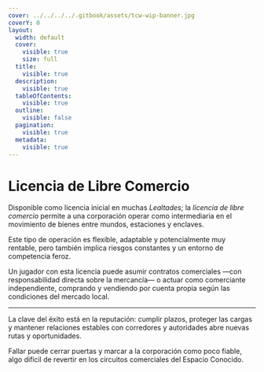 ```yaml
---
cover: ../../../../.gitbook/assets/tcw-wip-banner.jpg
coverY: 0
layout:
  width: default
  cover:
    visible: true
    size: full
  title:
    visible: true
  description:
    visible: true
  tableOfContents:
    visible: true
  outline:
    visible: false
  pagination:
    visible: true
  metadata:
    visible: true
---
```


# Licencia de Libre Comercio

Disponible como licencia inicial en muchas _Lealtades_; la _licencia de libre comercio_ permite a una corporación operar como intermediaria en el movimiento de bienes entre mundos, estaciones y enclaves.

Este tipo de operación es flexible, adaptable y potencialmente muy rentable, pero también implica riesgos constantes y un entorno de competencia feroz.

Un jugador con esta licencia puede asumir contratos comerciales —con responsabilidad directa sobre la mercancía— o actuar como comerciante independiente, comprando y vendiendo por cuenta propia según las condiciones del mercado local.

***

La clave del éxito está en la reputación: cumplir plazos, proteger las cargas y mantener relaciones estables con corredores y autoridades abre nuevas rutas y oportunidades.

Fallar puede cerrar puertas y marcar a la corporación como poco fiable, algo difícil de revertir en los circuitos comerciales del Espacio Conocido.
